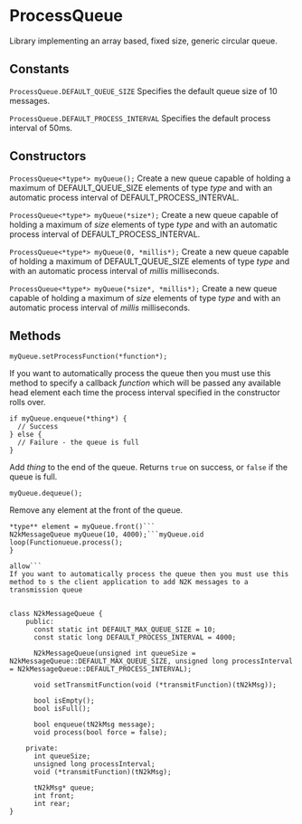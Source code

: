 # ProcessQueue

Library implementing an array based, fixed size, generic circular queue.

## Constants

```ProcessQueue.DEFAULT_QUEUE_SIZE```
Specifies the default queue size of 10 messages.

```ProcessQueue.DEFAULT_PROCESS_INTERVAL```
Specifies the default process interval of 50ms.

## Constructors

```ProcessQueue<*type*> myQueue();```
Create a new queue capable of holding a maximum of DEFAULT_QUEUE_SIZE
elements of type *type* and with an automatic process interval of
DEFAULT_PROCESS_INTERVAL.

```ProcessQueue<*type*> myQueue(*size*);```
Create a new queue capable of holding a maximum of *size* elements of
type *type* and with an automatic process interval of
DEFAULT_PROCESS_INTERVAL.

```ProcessQueue<*type*> myQueue(0, *millis*);```
Create a new queue capable of holding a maximum of DEFAULT_QUEUE_SIZE
elements of type *type* and with an automatic process interval of
*millis* milliseconds.

```ProcessQueue<*type*> myQueue(*size*, *millis*);```
Create a new queue capable of holding a maximum of *size* elements of
type *type* and with an automatic process interval of *millis*
milliseconds. 

## Methods

```
myQueue.setProcessFunction(*function*);
```
If you want to automatically process the queue then you must use this
method to specify a callback *function* which will be passed any
available head element each time the process interval specified in the
constructor rolls over.

```
if myQueue.enqueue(*thing*) {
  // Success
} else {
  // Failure - the queue is full
}
```
Add *thing* to the end of the queue. Returns ```true``` on success, or
```false``` if the queue is full.

```
myQueue.dequeue();
```
Remove any element at the front of the queue.

```
*type** element = myQueue.front()```
N2kMessageQueue myQueue(10, 4000);```myQueue.oid loop(Functionueue.process();
}

allow```
If you want to automatically process the queue then you must use this
method to s the client application to add N2K messages to a
transmission queue 


class N2kMessageQueue {
    public:
      const static int DEFAULT_MAX_QUEUE_SIZE = 10;
      const static long DEFAULT_PROCESS_INTERVAL = 4000;

      N2kMessageQueue(unsigned int queueSize = N2kMessageQueue::DEFAULT_MAX_QUEUE_SIZE, unsigned long processInterval = N2kMessageQueue::DEFAULT_PROCESS_INTERVAL);

      void setTransmitFunction(void (*transmitFunction)(tN2kMsg));

      bool isEmpty();
      bool isFull();

      bool enqueue(tN2kMsg message);
      void process(bool force = false);

    private:
      int queueSize;
      unsigned long processInterval;
      void (*transmitFunction)(tN2kMsg);

      tN2kMsg* queue;
      int front;
      int rear;
}
